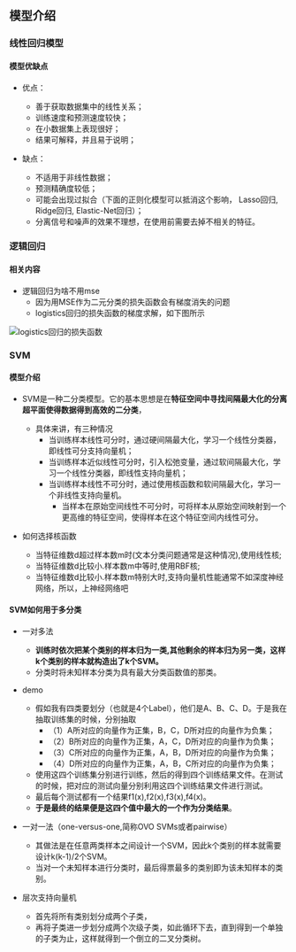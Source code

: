 ## 模型介绍


### 线性回归模型

<!-- #region -->
#### 模型优缺点
- 优点：
    - 善于获取数据集中的线性关系；
    - 训练速度和预测速度较快；
    - 在小数据集上表现很好；
    - 结果可解释，并且易于说明；


- 缺点：
    - 不适用于非线性数据；
    - 预测精确度较低；
    - 可能会出现过拟合（下面的正则化模型可以抵消这个影响， Lasso回归, Ridge回归, Elastic-Net回归）；
    - 分离信号和噪声的效果不理想，在使用前需要去掉不相关的特征。
<!-- #endregion -->

### 逻辑回归


#### 相关内容
- 逻辑回归为啥不用mse
    - 因为用MSE作为二元分类的损失函数会有梯度消失的问题
    - logistics回归的损失函数的梯度求解，如下图所示
    
![logistics回归的损失函数](https://cdn.jsdelivr.net/gh/w666x/image/NLP_base/logistics回归的损失函数.jpg)


### SVM

<!-- #region -->
#### 模型介绍
- SVM是一种二分类模型。它的基本思想是在**特征空间中寻找间隔最大化的分离超平面使得数据得到高效的二分类**，
    - 具体来讲，有三种情况
        - 当训练样本线性可分时，通过硬间隔最大化，学习一个线性分类器，即线性可分支持向量机；
        - 当训练样本近似线性可分时，引入松弛变量，通过软间隔最大化，学习一个线性分类器，即线性支持向量机；
        - 当训练样本线性不可分时，通过使用核函数和软间隔最大化，学习一个非线性支持向量机。
            - 当样本在原始空间线性不可分时，可将样本从原始空间映射到一个更高维的特征空间，使得样本在这个特征空间内线性可分。


- 如何选择核函数
    - 当特征维数d超过样本数m时(文本分类问题通常是这种情况),使用线性核;
    - 当特征维数d比较小.样本数m中等时,使用RBF核;
    - 当特征维数d比较小.样本数m特别大时,支持向量机性能通常不如深度神经网络，所以，上神经网络吧
<!-- #endregion -->

<!-- #region -->
#### SVM如何用于多分类
- 一对多法
    - **训练时依次把某个类别的样本归为一类,其他剩余的样本归为另一类，这样k个类别的样本就构造出了k个SVM。**
    - 分类时将未知样本分类为具有最大分类函数值的那类。


- demo
    - 假如我有四类要划分（也就是4个Label），他们是A、B、C、D。于是我在抽取训练集的时候，分别抽取
        - （1）A所对应的向量作为正集，B，C，D所对应的向量作为负集；
        - （2）B所对应的向量作为正集，A，C，D所对应的向量作为负集；
        - （3）C所对应的向量作为正集，A，B，D所对应的向量作为负集；
        - （4）D所对应的向量作为正集，A，B，C所对应的向量作为负集；
    - 使用这四个训练集分别进行训练，然后的得到四个训练结果文件。在测试的时候，把对应的测试向量分别利用这四个训练结果文件进行测试。
    - 最后每个测试都有一个结果f1(x),f2(x),f3(x),f4(x)。
    - **于是最终的结果便是这四个值中最大的一个作为分类结果**。
    
    
- 一对一法（one-versus-one,简称OVO SVMs或者pairwise）
    - 其做法是在任意两类样本之间设计一个SVM，因此k个类别的样本就需要设计k(k-1)/2个SVM。
    - 当对一个未知样本进行分类时，最后得票最多的类别即为该未知样本的类别。


- 层次支持向量机
    - 首先将所有类别划分成两个子类，
    - 再将子类进一步划分成两个次级子类，如此循环下去，直到得到一个单独的子类为止，这样就得到一个倒立的二叉分类树。
<!-- #endregion -->
